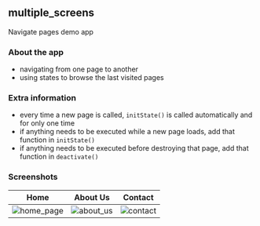 ## multiple_screens

Navigate pages demo app


### About the app

- navigating from one page  to another
- using states to browse the last visited pages


### Extra information

- every time a new page is called, `initState()` is called automatically and for
only one time
- if anything needs to be executed while a new page loads, add that function in
`initState()`
- if anything needs to be executed before destroying that page, add that
function in `deactivate()`


### Screenshots

Home | About Us | Contact
-----|----------|--------
![home_page][01] | ![about_us][02] | ![contact][03]


[01]: https://cdn.pilinux.me/images/App.Dev.Academy/Flutter.Apps/multiple_screens/Home.png
[02]: https://cdn.pilinux.me/images/App.Dev.Academy/Flutter.Apps/multiple_screens/AboutUs.png
[03]: https://cdn.pilinux.me/images/App.Dev.Academy/Flutter.Apps/multiple_screens/Contact.png
